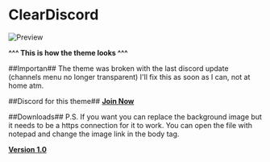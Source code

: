 # ClearDiscord

![Preview](https://i.imgur.com/q06ZUkK.jpg)

**^^^ This is how the theme looks ^^^**

##Importan##
The theme was broken with the last discord update (channels menu no longer transparent) I'll fix this as soon as I can, not at home atm.

##Discord for this theme##
**[Join Now](https://discord.gg/0yE9HoBlpr8dRdhe)**

##Downloads##
P.S. If you want you can replace the background image but it needs to be a https connection for it to work.
You can open the file with notepad and change the image link in the body tag.

[**Version 1.0**](https://github.com//Dddsasul/TeamKappa-theme/blob/master/ClearDiscord.theme.rar?raw=true)
